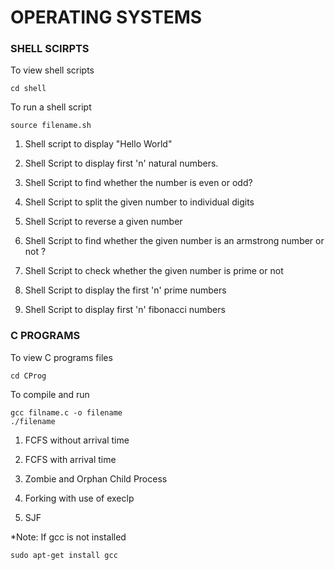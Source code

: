# OPERATING SYSTEMS
### SHELL SCIRPTS

To view shell scripts
```
cd shell
```

To run a shell script
```
source filename.sh
```

1. Shell script to display "Hello World"

2. Shell Script to display first 'n' natural numbers.

3. Shell Script to find whether the number is even or odd?

4. Shell Script to split the given number to individual digits

5. Shell Script to reverse a given number

6. Shell Script to find whether the given number is an armstrong number or not ?

7. Shell Script to check whether the given number is prime or not

8. Shell Script to display the first 'n' prime numbers

9. Shell Script to display first 'n' fibonacci numbers

### C PROGRAMS

To view C programs files
```
cd CProg
```

To compile and run 
```
gcc filname.c -o filename
./filename
```
1. FCFS without arrival time

2. FCFS with arrival time

3. Zombie and Orphan Child Process

4. Forking with use of execlp

5. SJF 


*Note: If gcc is not installed
```
sudo apt-get install gcc
```